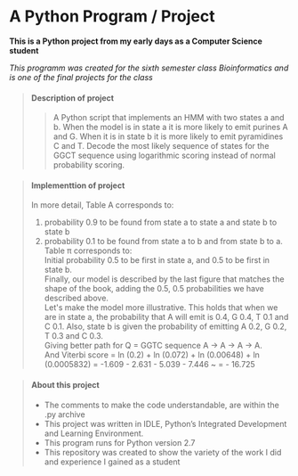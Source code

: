# A Python Program / Project

**This is a Python project from my early days as a Computer Science student**

_This programm was created for the sixth semester class Bioinformatics
and is one of the final projects for the class_

> #### Description of project
>
>>A Python script that implements an HMM with two states a and b. When the model is in state a it is more likely to emit purines A and G. When it is in state b it is more likely to emit pyramidines C and T. Decode the most likely sequence of states for the GGCT sequence using logarithmic scoring instead of normal probability scoring.

> #### Implementtion of project
>
>In more detail, Table A corresponds to:
> 1. probability 0.9 to be found from state a to state a and state b to state b
> 2. probability 0.1 to be found from state a to b and from state b to a.
>Table π corresponds to:<br>
>Initial probability 0.5 to be first in state a, and 0.5 to be first in state b.<br>
>Finally, our model is described by the last figure that matches the shape of the book, adding the 0.5, 0.5 probabilities we have described above.<br>
>Let's make the model more illustrative. This holds that when we are in state a, the probability that A will emit is 0.4, G 0.4, T 0.1 and C 0.1. Also, state b is given the probability of emitting A 0.2, G 0.2, T 0.3 and C 0.3.<br>
>Giving better path for Q = GGTC sequence A -> A -> A -> A.<br>
>And Viterbi score = ln (0.2) + ln (0.072) + ln (0.00648) + ln (0.0005832) = -1.609 - 2.631 - 5.039 - 7.446 ~ = - 16.725

> #### About this project
>
> - The comments to make the code understandable, are within the .py archive
> - This project was written in IDLE, Python’s Integrated Development and Learning Environment.
> - This program runs for Python version 2.7
> - This repository was created to show the variety of the work I did and experience I gained as a student
>

